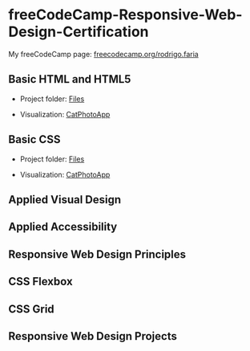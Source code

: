 # freeCodeCamp-Responsive-Web-Design-Certification

My freeCodeCamp page: <a href="https://www.freecodecamp.org/rodrigo.faria" target="_blank"> freecodecamp.org/rodrigo.faria </a>

## Basic HTML and HTML5

- Project folder: <a href="https://github.com/rfaria/freeCodeCamp-Responsive-Web-Design-Certification/tree/master/Basic%20HTML%20and%20HTML5">Files</a>

- Visualization: <a href="https://htmlpreview.github.io/?https://github.com/rfaria/freeCodeCamp-Responsive-Web-Design-Certification/blob/master/Basic%20HTML%20and%20HTML5/CatPhotoApp.html" target="_blank">CatPhotoApp</a>

## Basic CSS

- Project folder: <a href="https://github.com/rfaria/freeCodeCamp-Responsive-Web-Design-Certification/tree/master/Basic%20CSS">Files</a>

- Visualization: <a href="https://htmlpreview.github.io/?https://github.com/rfaria/freeCodeCamp-Responsive-Web-Design-Certification/blob/master/Basic%20CSS/CatPhotoApp.html" target="_blank">CatPhotoApp</a>

## Applied Visual Design
## Applied Accessibility
## Responsive Web Design Principles
## CSS Flexbox
## CSS Grid
## Responsive Web Design Projects
